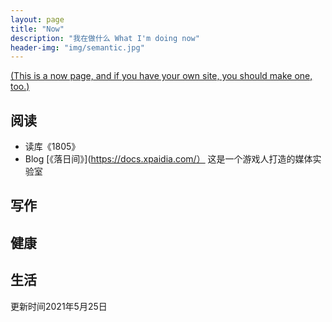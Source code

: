 ```yaml
---
layout: page
title: "Now"
description: "我在做什么 What I'm doing now"
header-img: "img/semantic.jpg"
---
```




[(This is a now page, and if you have your own site, you should make one, too.)](https://sivers.org/nowff)

## 阅读
* 读库《1805》
* Blog [《落日间》](https://docs.xpaidia.com/）
这是一个游戏人打造的媒体实验室

## 写作


## 健康


## 生活 


更新时间2021年5月25日
